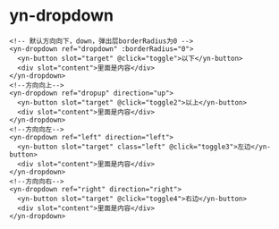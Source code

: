 <demo-mobile location="https://ui.dullar.xyz/earth/#/dropdown"></demo-mobile>
# yn-dropdown

<demo-dropdown></demo-dropdown>

```vue
<!-- 默认方向向下，down，弹出层borderRadius为0 -->
<yn-dropdown ref="dropdown" :borderRadius="0">
  <yn-button slot="target" @click="toggle">以下</yn-button>
  <div slot="content">里面是内容</div>
</yn-dropdown>
<!--方向向上-->
<yn-dropdown ref="dropup" direction="up">
  <yn-button slot="target" @click="toggle2">以上</yn-button>
  <div slot="content">里面是内容</div>
</yn-dropdown>
<!--方向向左-->
<yn-dropdown ref="left" direction="left">
  <yn-button slot="target" class="left" @click="toggle3">左边</yn-button>
  <div slot="content">里面是内容</div>
</yn-dropdown>
<!--方向向右-->
<yn-dropdown ref="right" direction="right">
  <yn-button slot="target" @click="toggle4">右边</yn-button>
  <div slot="content">里面是内容</div>
</yn-dropdown>
```